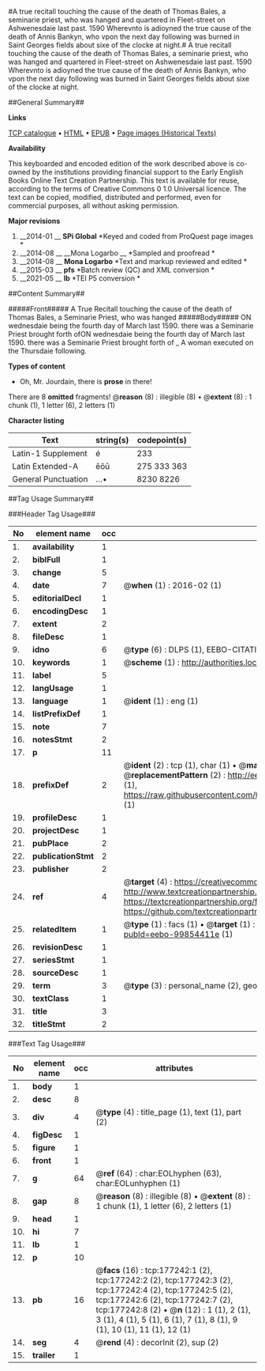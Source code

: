 #A true recitall touching the cause of the death of Thomas Bales, a seminarie priest, who was hanged and quartered in Fleet-street on Ashwenesdaie last past. 1590 Wherevnto is adioyned the true cause of the death of Annis Bankyn, who vpon the next day following was burned in Saint Georges fields about sixe of the clocke at night.#
A true recitall touching the cause of the death of Thomas Bales, a seminarie priest, who was hanged and quartered in Fleet-street on Ashwenesdaie last past. 1590 Wherevnto is adioyned the true cause of the death of Annis Bankyn, who vpon the next day following was burned in Saint Georges fields about sixe of the clocke at night.

##General Summary##

**Links**

[TCP catalogue](http://www.ota.ox.ac.uk/tcp/)  • 
[HTML](http://tei.it.ox.ac.uk/tcp/Texts-HTML/free/B11/B11328.html)  • 
[EPUB](http://tei.it.ox.ac.uk/tcp/Texts-EPUB/free/B11/B11328.epub) • 
[Page images (Historical Texts)](https://historicaltexts.jisc.ac.uk/eebo-99854411e)

**Availability**

This keyboarded and encoded edition of the work described above is co-owned by the
    institutions providing financial support to the Early English Books Online Text Creation
    Partnership. This text is available for reuse, according to the terms of  Creative Commons 0 1.0 Universal
    licence. The text can be copied, modified, distributed and performed, even for commercial
    purposes, all without asking permission.

**Major revisions**

1. __2014-01 __ __SPi Global__ *Keyed and coded from ProQuest page images *
1. __2014-08 __ __Mona Logarbo __ *Sampled and proofread *
1. __2014-08 __ __Mona Logarbo__ *Text and markup reviewed and edited *
1. __2015-03 __ __pfs__ *Batch review (QC) and XML conversion *
1. __2021-05 __ __lb__ *TEI P5 conversion *

##Content Summary##

#####Front#####
A True Recitall touching the cause of the death of Thomas Bales, a Seminarie Priest, who was hanged 
#####Body#####
ON wednesdaie being the fourth day of March last 1590. there was a Seminarie Priest brought forth ofON wednesdaie being the fourth day of March last 1590. there was a Seminarie Priest brought forth of
    _ A woman executed on the Thursdaie following.

**Types of content**

  * Oh, Mr. Jourdain, there is **prose** in there!

There are 8 **omitted** fragments! 
 @__reason__ (8) : illegible (8)  •  @__extent__ (8) : 1 chunk (1), 1 letter (6), 2 letters (1)

**Character listing**


|Text|string(s)|codepoint(s)|
|---|---|---|
|Latin-1 Supplement|é|233|
|Latin Extended-A|ēōū|275 333 363|
|General Punctuation|…•|8230 8226|

##Tag Usage Summary##

###Header Tag Usage###

|No|element name|occ|attributes|
|---|---|---|---|
|1.|__availability__|1||
|2.|__biblFull__|1||
|3.|__change__|5||
|4.|__date__|7| @__when__ (1) : 2016-02 (1)|
|5.|__editorialDecl__|1||
|6.|__encodingDesc__|1||
|7.|__extent__|2||
|8.|__fileDesc__|1||
|9.|__idno__|6| @__type__ (6) : DLPS (1), EEBO-CITATION (1), VID (1), EEBO-PROQUEST (1), STC (2)|
|10.|__keywords__|1| @__scheme__ (1) : http://authorities.loc.gov/ (1)|
|11.|__label__|5||
|12.|__langUsage__|1||
|13.|__language__|1| @__ident__ (1) : eng (1)|
|14.|__listPrefixDef__|1||
|15.|__note__|7||
|16.|__notesStmt__|2||
|17.|__p__|11||
|18.|__prefixDef__|2| @__ident__ (2) : tcp (1), char (1)  •  @__matchPattern__ (2) : ([0-9\-]+):([0-9IVX]+) (1), (.+) (1)  •  @__replacementPattern__ (2) : http://eebo.chadwyck.com/downloadtiff?vid=$1&page=$2 (1), https://raw.githubusercontent.com/textcreationpartnership/Texts/master/tcpchars.xml#$1 (1)|
|19.|__profileDesc__|1||
|20.|__projectDesc__|1||
|21.|__pubPlace__|2||
|22.|__publicationStmt__|2||
|23.|__publisher__|2||
|24.|__ref__|4| @__target__ (4) : https://creativecommons.org/publicdomain/zero/1.0/ (1), http://www.textcreationpartnership.org/docs/. (1), https://textcreationpartnership.org/faq/#faq05 (1), https://github.com/textcreationpartnership (1)|
|25.|__relatedItem__|1| @__type__ (1) : facs (1)  •  @__target__ (1) : https://data.historicaltexts.jisc.ac.uk/view?pubId=eebo-99854411e (1)|
|26.|__revisionDesc__|1||
|27.|__seriesStmt__|1||
|28.|__sourceDesc__|1||
|29.|__term__|3| @__type__ (3) : personal_name (2), geographic_name (1)|
|30.|__textClass__|1||
|31.|__title__|3||
|32.|__titleStmt__|2||


###Text Tag Usage###

|No|element name|occ|attributes|
|---|---|---|---|
|1.|__body__|1||
|2.|__desc__|8||
|3.|__div__|4| @__type__ (4) : title_page (1), text (1), part (2)|
|4.|__figDesc__|1||
|5.|__figure__|1||
|6.|__front__|1||
|7.|__g__|64| @__ref__ (64) : char:EOLhyphen (63), char:EOLunhyphen (1)|
|8.|__gap__|8| @__reason__ (8) : illegible (8)  •  @__extent__ (8) : 1 chunk (1), 1 letter (6), 2 letters (1)|
|9.|__head__|1||
|10.|__hi__|7||
|11.|__lb__|1||
|12.|__p__|10||
|13.|__pb__|16| @__facs__ (16) : tcp:177242:1 (2), tcp:177242:2 (2), tcp:177242:3 (2), tcp:177242:4 (2), tcp:177242:5 (2), tcp:177242:6 (2), tcp:177242:7 (2), tcp:177242:8 (2)  •  @__n__ (12) : 1 (1), 2 (1), 3 (1), 4 (1), 5 (1), 6 (1), 7 (1), 8 (1), 9 (1), 10 (1), 11 (1), 12 (1)|
|14.|__seg__|4| @__rend__ (4) : decorInit (2), sup (2)|
|15.|__trailer__|1||
